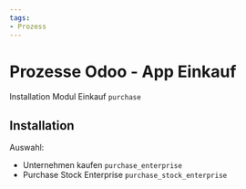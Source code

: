 ```yaml
---
tags:
- Prozess
---
```

# Prozesse Odoo - App Einkauf
Installation Modul Einkauf `purchase`

## Installation

Auswahl:
* Unternehmen kaufen `purchase_enterprise`
* Purchase Stock Enterprise   `purchase_stock_enterprise`